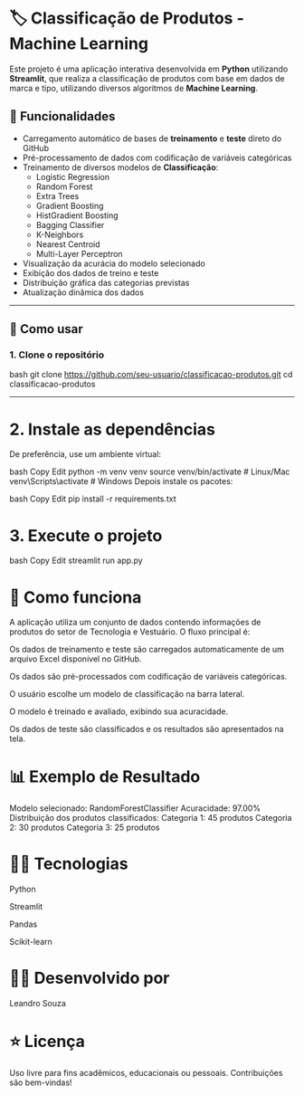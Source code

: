 # 🏷️ Classificação de Produtos - Machine Learning

Este projeto é uma aplicação interativa desenvolvida em **Python** utilizando **Streamlit**, que realiza a classificação de produtos com base em dados de marca e tipo, utilizando diversos algoritmos de **Machine Learning**.

## 🚀 Funcionalidades

- Carregamento automático de bases de **treinamento** e **teste** direto do GitHub
- Pré-processamento de dados com codificação de variáveis categóricas
- Treinamento de diversos modelos de **Classificação**:
  - Logistic Regression
  - Random Forest
  - Extra Trees
  - Gradient Boosting
  - HistGradient Boosting
  - Bagging Classifier
  - K-Neighbors
  - Nearest Centroid
  - Multi-Layer Perceptron
- Visualização da acurácia do modelo selecionado
- Exibição dos dados de treino e teste
- Distribuição gráfica das categorias previstas
- Atualização dinâmica dos dados

---

## 🎯 Como usar

### 1. Clone o repositório

bash
git clone https://github.com/seu-usuario/classificacao-produtos.git
cd classificacao-produtos

---

# 2. Instale as dependências
De preferência, use um ambiente virtual:

bash
Copy
Edit
python -m venv venv
source venv/bin/activate  # Linux/Mac
venv\Scripts\activate     # Windows
Depois instale os pacotes:

bash
Copy
Edit
pip install -r requirements.txt

# 3. Execute o projeto
bash
Copy
Edit
streamlit run app.py

# 📄 Como funciona
A aplicação utiliza um conjunto de dados contendo informações de produtos do setor de Tecnologia e Vestuário.
O fluxo principal é:

Os dados de treinamento e teste são carregados automaticamente de um arquivo Excel disponível no GitHub.

Os dados são pré-processados com codificação de variáveis categóricas.

O usuário escolhe um modelo de classificação na barra lateral.

O modelo é treinado e avaliado, exibindo sua acuracidade.

Os dados de teste são classificados e os resultados são apresentados na tela.

# 📊 Exemplo de Resultado
Modelo selecionado: RandomForestClassifier
Acuracidade: 97.00%
Distribuição dos produtos classificados:
Categoria 1: 45 produtos
Categoria 2: 30 produtos
Categoria 3: 25 produtos

# 🧑‍💻 Tecnologias
Python

Streamlit

Pandas

Scikit-learn

# 👨‍🏫 Desenvolvido por
Leandro Souza

# ⭐️ Licença
Uso livre para fins acadêmicos, educacionais ou pessoais.
Contribuições são bem-vindas!
